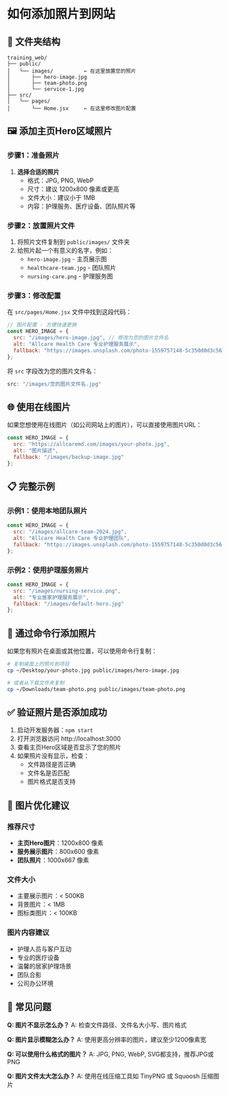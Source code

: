 # 如何添加照片到网站

## 📁 文件夹结构

```
training_web/
├── public/
│   └── images/          ← 在这里放置您的照片
│       ├── hero-image.jpg
│       ├── team-photo.png
│       └── service-1.jpg
├── src/
│   └── pages/
│       └── Home.jsx     ← 在这里修改图片配置
```

## 🖼️ 添加主页Hero区域照片

### 步骤1：准备照片
1. **选择合适的照片**
   - 格式：JPG, PNG, WebP
   - 尺寸：建议 1200x800 像素或更高
   - 文件大小：建议小于 1MB
   - 内容：护理服务、医疗设备、团队照片等

### 步骤2：放置照片文件
1. 将照片文件复制到 `public/images/` 文件夹
2. 给照片起一个有意义的名字，例如：
   - `hero-image.jpg` - 主页展示图
   - `healthcare-team.jpg` - 团队照片
   - `nursing-care.png` - 护理服务图

### 步骤3：修改配置
在 `src/pages/Home.jsx` 文件中找到这段代码：

```javascript
// 图片配置 - 方便快速更换
const HERO_IMAGE = {
  src: "/images/hero-image.jpg", // 修改为您的图片文件名
  alt: "Allcare Health Care 专业护理服务展示",
  fallback: "https://images.unsplash.com/photo-1559757148-5c350d0d3c56..."
};
```

将 `src` 字段改为您的图片文件名：
```javascript
src: "/images/您的图片文件名.jpg"
```

## 🌐 使用在线图片

如果您想使用在线图片（如公司网站上的图片），可以直接使用图片URL：

```javascript
const HERO_IMAGE = {
  src: "https://allcaremd.com/images/your-photo.jpg",
  alt: "图片描述",
  fallback: "/images/backup-image.jpg"
};
```

## 📋 完整示例

### 示例1：使用本地团队照片
```javascript
const HERO_IMAGE = {
  src: "/images/allcare-team-2024.jpg",
  alt: "Allcare Health Care 专业护理团队",
  fallback: "https://images.unsplash.com/photo-1559757148-5c350d0d3c56..."
};
```

### 示例2：使用护理服务照片
```javascript
const HERO_IMAGE = {
  src: "/images/nursing-service.png",
  alt: "专业居家护理服务展示",
  fallback: "/images/default-hero.jpg"
};
```

## 🔧 通过命令行添加照片

如果您有照片在桌面或其他位置，可以使用命令行复制：

```bash
# 复制桌面上的照片到项目
cp ~/Desktop/your-photo.jpg public/images/hero-image.jpg

# 或者从下载文件夹复制
cp ~/Downloads/team-photo.png public/images/team-photo.png
```

## ✅ 验证照片是否添加成功

1. 启动开发服务器：`npm start`
2. 打开浏览器访问 http://localhost:3000
3. 查看主页Hero区域是否显示了您的照片
4. 如果照片没有显示，检查：
   - 文件路径是否正确
   - 文件名是否匹配
   - 图片格式是否支持

## 🎨 图片优化建议

### 推荐尺寸
- **主页Hero图片**：1200x800 像素
- **服务展示图片**：800x600 像素
- **团队照片**：1000x667 像素

### 文件大小
- 主要展示图片：< 500KB
- 背景图片：< 1MB
- 图标类图片：< 100KB

### 图片内容建议
- 护理人员与客户互动
- 专业的医疗设备
- 温馨的居家护理场景
- 团队合影
- 公司办公环境

## 🚨 常见问题

**Q: 图片不显示怎么办？**
A: 检查文件路径、文件名大小写、图片格式

**Q: 图片显示模糊怎么办？**
A: 使用更高分辨率的图片，建议至少1200像素宽

**Q: 可以使用什么格式的图片？**
A: JPG, PNG, WebP, SVG都支持，推荐JPG或PNG

**Q: 图片文件太大怎么办？**
A: 使用在线压缩工具如 TinyPNG 或 Squoosh 压缩图片
